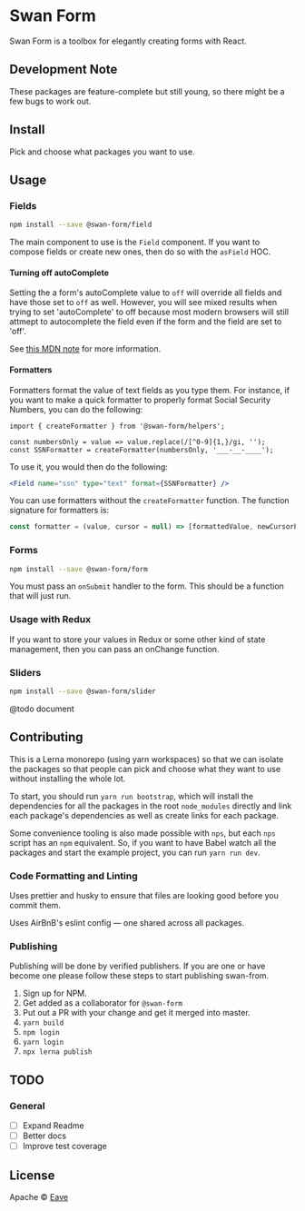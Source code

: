# Swan Form

Swan Form is a toolbox for elegantly creating forms with React.

## Development Note

These packages are feature-complete but still young, so there might be a few bugs to work out.

## Install

Pick and choose what packages you want to use.

## Usage

### Fields

```bash
npm install --save @swan-form/field
```

The main component to use is the `Field` component. If you want to compose fields or create new ones, then do so with the `asField` HOC.

#### Turning off autoComplete

Setting the a form's autoComplete value to `off` will override all fields and have those set to `off` as well. However, you will see mixed results when trying to set 'autoComplete' to off because most modern browsers will still attmept to autocomplete the field even if the form and the field are set to 'off'.

See [this MDN note](https://developer.mozilla.org/en-US/docs/Web/Security/Securing_your_site/Turning_off_form_autocompletion) for more information.

#### Formatters

Formatters format the value of text fields as you type them. For instance, if you want to make a quick formatter to properly format Social Security Numbers, you can do the following:

```javscript
import { createFormatter } from '@swan-form/helpers';

const numbersOnly = value => value.replace(/[^0-9]{1,}/gi, '');
const SSNFormatter = createFormatter(numbersOnly, '___-__-____');
```

To use it, you would then do the following:

```jsx
<Field name="ssn" type="text" format={SSNFormatter} />
```

You can use formatters without the `createFormatter` function. The function signature for formatters is:

```javascript
const formatter = (value, cursor = null) => [formattedValue, newCursorPosition];
```

### Forms

```bash
npm install --save @swan-form/form
```

You must pass an `onSubmit` handler to the form. This should be a function that will just run.

### Usage with Redux

If you want to store your values in Redux or some other kind of state management, then you can pass an onChange function.

### Sliders

```bash
npm install --save @swan-form/slider
```

@todo document

## Contributing

This is a Lerna monorepo (using yarn workspaces) so that we can isolate the packages so that people can pick and choose what they want to use without installing the whole lot.

To start, you should run `yarn run bootstrap`, which will install the dependencies for all the packages in the root `node_modules` directly and link each package's dependencies as well as create links for each package.

Some convenience tooling is also made possible with `nps`, but each `nps` script has an `npm` equivalent. So, if you want to have Babel watch all the packages and start the example project, you can run `yarn run dev`.

### Code Formatting and Linting

Uses prettier and husky to ensure that files are looking good before you commit them.

Uses AirBnB's eslint config — one shared across all packages.

### Publishing

Publishing will be done by verified publishers. If you are one or have become one please follow these steps to start publishing swan-from.

1. Sign up for NPM.
2. Get added as a collaborator for `@swan-form`
3. Put out a PR with your change and get it merged into master.
4. `yarn build`
5. `npm login`
6. `yarn login`
7. `npx lerna publish`

## TODO

### General

- [ ] Expand Readme
- [ ] Better docs
- [ ] Improve test coverage

## License

Apache © [Eave](https://github.com/helloeave)
